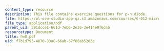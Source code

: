 ```yaml
---
content_type: resource
description: This file contains exercise questions for p-n diode.
file: https://ol-ocw-studio-app-qa.s3.amazonaws.com/courses/6-012-microelectronic-devices-and-circuits-fall-2005/f7b1d793487083a866ab67f86ab5283e_hw8.pdf
file_type: application/pdf
parent_uid: 391dcce1-661d-7eb6-2e36-3e414e9f6dab
resourcetype: Document
title: hw8.pdf
uid: f7b1d793-4870-83a8-66ab-67f86ab5283e
---
```

